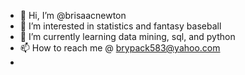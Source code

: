 - 👋 Hi, I’m @brisaacnewton
- 👀 I’m interested in statistics and fantasy baseball
- 🌱 I’m currently learning data mining, sql, and python
- 📫 How to reach me @ brypack583@yahoo.com
- 

<!---
brisaacnewton/brisaacnewton is a ✨ special ✨ repository because its `README.md` (this file) appears on your GitHub profile.
You can click the Preview link to take a look at your changes.
--->
